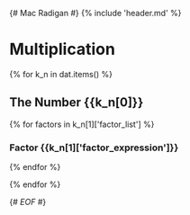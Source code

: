 {# Mac Radigan #}
{% include 'header.md' %}

# Multiplication

{% for k_n in dat.items() %}
## The Number {{k_n[0]}}

  {% for factors in k_n[1]['factor_list'] %}
### Factor {{k_n[1]['factor_expression']}}
  {% endfor %}

{% endfor %}

{# *EOF* #}
